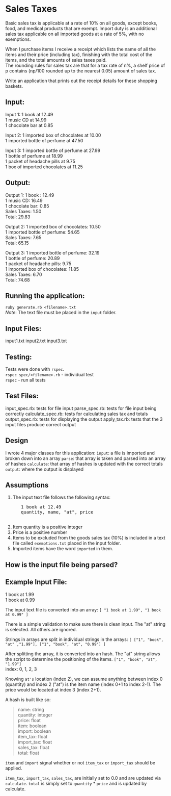 # Sales Taxes

Basic sales tax is applicable at a rate of 10% on all goods, except books, food, and medical products that are exempt. 
Import duty is an additional sales tax applicable on all imported goods at a rate of 5%, with no exemptions.

When I purchase items I receive a receipt which lists the name of all the items and their price (including tax), 
finishing with the total cost of the items, and the total amounts of sales taxes paid.  
The rounding rules for sales tax are that for a tax rate of n%, 
a shelf price of p contains (np/100 rounded up to the nearest 0.05) amount of sales tax.

Write an application that prints out the receipt details for these shopping baskets.

## Input:

Input 1:
1 book at 12.49  
1 music CD at 14.99  
1 chocolate bar at 0.85  

Input 2:
1 imported box of chocolates at 10.00  
1 imported bottle of perfume at 47.50  

Input 3:
1 imported bottle of perfume at 27.99  
1 bottle of perfume at 18.99  
1 packet of headache pills at 9.75  
1 box of imported chocolates at 11.25  

## Output:

Output 1:
1 book : 12.49  
1 music CD: 16.49  
1 chocolate bar: 0.85  
Sales Taxes: 1.50  
Total: 29.83  

Output 2:
1 imported box of chocolates: 10.50  
1 imported bottle of perfume: 54.65  
Sales Taxes: 7.65  
Total: 65.15  

Output 3:
1 imported bottle of perfume: 32.19  
1 bottle of perfume: 20.89  
1 packet of headache pills: 9.75  
1 imported box of chocolates: 11.85  
Sales Taxes: 6.70  
Total: 74.68  
  
## Running the application:
`ruby generate.rb <filename>.txt`  
*Note*: The text file must be placed in the `input` folder.  

## Input Files:
input1.txt
input2.txt
input3.txt
  
## Testing:
Tests were done with `rspec`.  
`rspec spec/<filename>.rb` - individual test  
`rspec` - run all tests  

## Test Files:
input_spec.rb: tests for file input
parse_spec.rb: tests for file input being correctly
calculate_spec.rb: tests for calculating sales tax and totals
output_spec.rb: tests for displaying the output
apply_tax.rb: tests that the 3 input files produce correct output
  
## Design
I wrote 4 major classes for this application:
`input`: a file is imported and broken down into an array
`parse`: that array is taken and parsed into an array of hashes
`calculate`: that array of hashes is updated with the correct totals
`output`: where the output is displayed  

## Assumptions
1. The input text file follows the following syntax:
    <pre>
      1 book at 12.49
      quantity, name, "at", price
    </pre>
2. Item quantity is a positive integer
3. Price is a positive number
4. Items to be excluded from the goods sales tax (10%) is included in a text file called `exemptions.txt` placed in the input folder.
5. Imported items have the word `imported` in them.

## How is the input file being parsed?

## Example Input File:
1 book at 1.99  
1 book at 0.99

The input text file is converted into an array:
`[ "1 book at 1.99", "1 book at 0.99" ]`

There is a simple validation to make sure there is clean input. The "at" string is selected. All others are ignored.

Strings in arrays are split in individual strings in the arrays:
`[ ["1", "book", "at" ,"1.99"], ["1", "book", "at", "0.99"] ]`

After splitting the array, it is converted into an hash. The "at" string allows the script to determine the positioning of the items.
`["1", "book", "at", "1.99"]`  
index: 0, 1, 2, 3

Knowing `at's` location (index 2), we can assume anything between index 0 (quantity) and index 2 ("at") is the item name (index 0+1 to index 2-1). 
The price would be located at index 3 (index 2+1).  

A hash is built like so:
> name: string  
> quantity: integer  
> price: float  
> item: boolean  
> import: boolean  
> item_tax: float  
> import_tax: float  
> sales_tax: float  
> total: float  

`item` and `import` signal whether or not `item_tax` or `import_tax` should be applied.  

`item_tax`, `import_tax`, `sales_tax`, are initially set to 0.0 and are updated via `calculate`. 
`total` is simply set to `quantity` * `price` and is updated by calculate.  